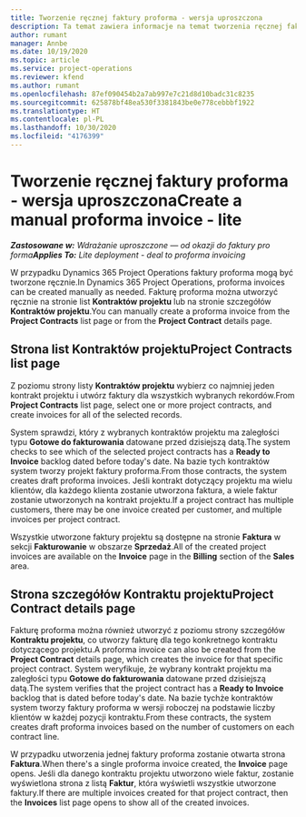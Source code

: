 ```yaml
---
title: Tworzenie ręcznej faktury proforma - wersja uproszczona
description: Ta temat zawiera informacje na temat tworzenia ręcznej faktury proforma w Project Operations.
author: rumant
manager: Annbe
ms.date: 10/19/2020
ms.topic: article
ms.service: project-operations
ms.reviewer: kfend
ms.author: rumant
ms.openlocfilehash: 87ef090454b2a7ab997e7c21d8d10badc31c8235
ms.sourcegitcommit: 625878bf48ea530f3381843be0e778cebbbf1922
ms.translationtype: HT
ms.contentlocale: pl-PL
ms.lasthandoff: 10/30/2020
ms.locfileid: "4176399"
---
```

# <a name="create-a-manual-proforma-invoice---lite"></a><span data-ttu-id="42f85-103">Tworzenie ręcznej faktury proforma - wersja uproszczona</span><span class="sxs-lookup"><span data-stu-id="42f85-103">Create a manual proforma invoice - lite</span></span>

<span data-ttu-id="42f85-104">_**Zastosowane w:** Wdrażanie uproszczone — od okazji do faktury pro forma_</span><span class="sxs-lookup"><span data-stu-id="42f85-104">_**Applies To:** Lite deployment - deal to proforma invoicing_</span></span>

<span data-ttu-id="42f85-105">W przypadku Dynamics 365 Project Operations faktury proforma mogą być tworzone ręcznie.</span><span class="sxs-lookup"><span data-stu-id="42f85-105">In Dynamics 365 Project Operations, proforma invoices can be created manually as needed.</span></span> <span data-ttu-id="42f85-106">Fakturę proforma można utworzyć ręcznie na stronie list **Kontraktów projektu** lub na stronie szczegółów **Kontraktów projektu**.</span><span class="sxs-lookup"><span data-stu-id="42f85-106">You can manually create a proforma invoice from the **Project Contracts** list page or from the **Project Contract** details page.</span></span>

##  <a name="project-contracts-list-page"></a><span data-ttu-id="42f85-107">Strona list Kontraktów projektu</span><span class="sxs-lookup"><span data-stu-id="42f85-107">Project Contracts list page</span></span>

<span data-ttu-id="42f85-108">Z poziomu strony listy **Kontraktów projektu** wybierz co najmniej jeden kontrakt projektu i utwórz faktury dla wszystkich wybranych rekordów.</span><span class="sxs-lookup"><span data-stu-id="42f85-108">From **Project Contracts** list page, select one or more project contracts, and create invoices for all of the selected records.</span></span>

<span data-ttu-id="42f85-109">System sprawdzi, który z wybranych kontraktów projektu ma zaległości typu **Gotowe do fakturowania** datowane przed dzisiejszą datą.</span><span class="sxs-lookup"><span data-stu-id="42f85-109">The system checks to see which of the selected project contracts has a **Ready to Invoice** backlog  dated before today's date.</span></span> <span data-ttu-id="42f85-110">Na bazie tych kontraktów system tworzy projekt faktury proforma.</span><span class="sxs-lookup"><span data-stu-id="42f85-110">From those contracts, the system creates draft proforma invoices.</span></span> <span data-ttu-id="42f85-111">Jeśli kontrakt dotyczący projektu ma wielu klientów, dla każdego klienta zostanie utworzona faktura, a wiele faktur zostanie utworzonych na kontrakt projektu.</span><span class="sxs-lookup"><span data-stu-id="42f85-111">If a project contract has multiple customers, there may be one invoice created per customer, and multiple invoices per project contract.</span></span>

<span data-ttu-id="42f85-112">Wszystkie utworzone faktury projektu są dostępne na stronie **Faktura** w sekcji **Fakturowanie** w obszarze **Sprzedaż**.</span><span class="sxs-lookup"><span data-stu-id="42f85-112">All of the created project invoices are available on the **Invoice** page in the **Billing** section of the **Sales** area.</span></span>

## <a name="project-contract-details-page"></a><span data-ttu-id="42f85-113">Strona szczegółów Kontraktu projektu</span><span class="sxs-lookup"><span data-stu-id="42f85-113">Project Contract details page</span></span>

<span data-ttu-id="42f85-114">Fakturę proforma można również utworzyć z poziomu strony szczegółów **Kontraktu projektu**, co utworzy fakturę dla tego konkretnego kontraktu dotyczącego projektu.</span><span class="sxs-lookup"><span data-stu-id="42f85-114">A proforma invoice can also be created from the **Project Contract** details page, which creates the invoice for that specific project contract.</span></span> <span data-ttu-id="42f85-115">System weryfikuje, że wybrany kontrakt projektu ma zaległości typu **Gotowe do fakturowania** datowane przed dzisiejszą datą.</span><span class="sxs-lookup"><span data-stu-id="42f85-115">The system verifies that the project contract has a **Ready to Invoice** backlog that is dated before today's date.</span></span> <span data-ttu-id="42f85-116">Na bazie tychże kontraktów system tworzy faktury proforma w wersji roboczej na podstawie liczby klientów w każdej pozycji kontraktu.</span><span class="sxs-lookup"><span data-stu-id="42f85-116">From these contracts, the system creates draft proforma invoices based on the number of customers on each contract line.</span></span>

<span data-ttu-id="42f85-117">W przypadku utworzenia jednej faktury proforma zostanie otwarta strona **Faktura**.</span><span class="sxs-lookup"><span data-stu-id="42f85-117">When there's a single proforma invoice created, the **Invoice** page opens.</span></span> <span data-ttu-id="42f85-118">Jeśli dla danego kontraktu projektu utworzono wiele faktur, zostanie wyświetlona strona z listą **Faktur**, która wyświetli wszystkie utworzone faktury.</span><span class="sxs-lookup"><span data-stu-id="42f85-118">If there are multiple invoices created for that project contract, then the **Invoices** list page opens to show all of the created invoices.</span></span>
